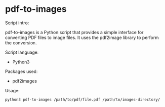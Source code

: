 # pdf-to-images

Script intro:

pdf-to-images is a Python script that provides a simple interface for converting PDF files to image files. It uses the pdf2image library to perform the conversion.

Script language:

- Python3

Packages used: 

- pdf2images

Usage: 

```zsh
python3 pdf-to-images /path/to/pdf/file.pdf /path/to/images-directory/
```

